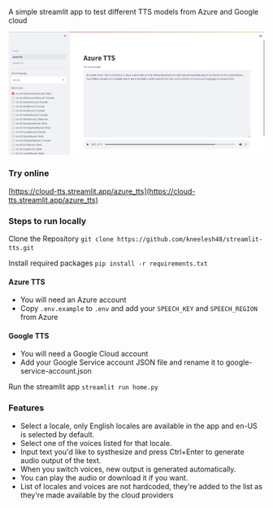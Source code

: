 A simple streamlit app to test different TTS models from Azure and Google cloud

![Azure TTS](screenshots/Azure%20TTS.png)

### Try online
[https://cloud-tts.streamlit.app/azure_tts](https://cloud-tts.streamlit.app/azure_tts)

### Steps to run locally
Clone the Repository `git clone https://github.com/kneelesh48/streamlit-tts.git`

Install required packages `pip install -r requirements.txt`

#### Azure TTS
* You will need an Azure account
* Copy `.env.example` to `.env` and add your `SPEECH_KEY` and `SPEECH_REGION` from Azure

#### Google TTS
* You will need a Google Cloud account
* Add your Google Service account JSON file and rename it to google-service-account.json

Run the streamlit app `streamlit run home.py`

### Features
* Select a locale, only English locales are available in the app and en-US is selected by default.
* Select one of the voices listed for that locale.
* Input text you'd like to systhesize and press Ctrl+Enter to generate audio output of the text.
* When you switch voices, new output is generated automatically.
* You can play the audio or download it if you want.
* List of locales and voices are not hardcoded, they're added to the list as they're made available by the cloud providers

